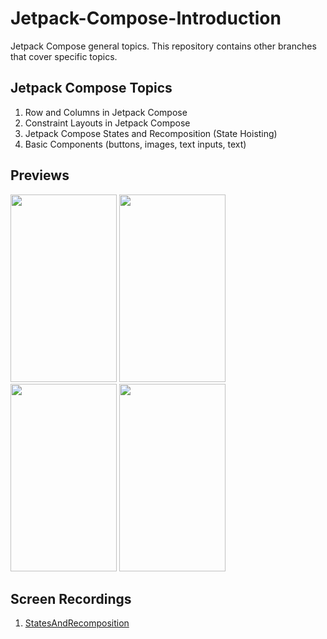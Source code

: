 # Jetpack-Compose-Introduction
Jetpack Compose general topics. This repository contains other branches that cover specific topics.

## Jetpack Compose Topics
1. Row and Columns in Jetpack Compose
2. Constraint Layouts in Jetpack Compose 
3. Jetpack Compose States and Recomposition (State Hoisting)
4. Basic Components (buttons, images, text inputs, text)

## Previews
<p float="left">
  <img src="https://i.postimg.cc/3wM5FSs1/constraints.png" 
  width="170" 
  height="300" />
  <img src="https://i.postimg.cc/QdKZ5GyV/row-columns.png" 
  width="170" 
  height="300" />
  <img src="https://i.postimg.cc/HLpGNcL8/states-recomposition.png" 
  width="170" 
  height="300" />
  <img src="https://i.postimg.cc/c4KdGLch/basic-components.png" 
  width="170" 
  height="300" />
</p>

## Screen Recordings
1. [StatesAndRecomposition](https://user-images.githubusercontent.com/61483018/132592830-d93fb0cb-5a8f-4a00-95dc-8629c94de183.mov)





















